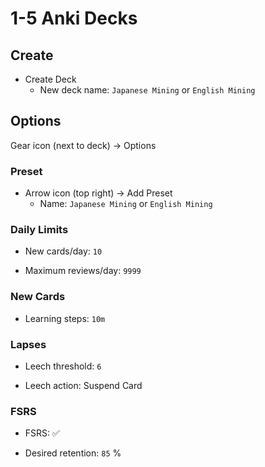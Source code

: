 # 1-5 Anki Decks

## Create

- Create Deck
  - New deck name: `Japanese Mining` or `English Mining`

## Options

Gear icon (next to deck) → Options

### Preset

- Arrow icon (top right) → Add Preset
  - Name: `Japanese Mining` or `English Mining`

### Daily Limits

- New cards/day: `10`

- Maximum reviews/day: `9999`

### New Cards

- Learning steps: `10m`

### Lapses

- Leech threshold: `6`

- Leech action: Suspend Card

### FSRS

- FSRS: ✅

- Desired retention: `85` %
